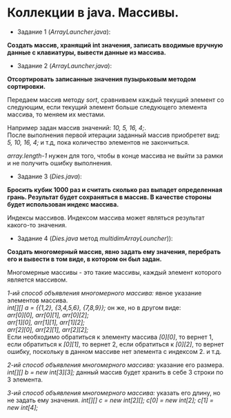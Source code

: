 # Коллекции в java. Массивы.
* Задание 1 (*ArrayLauncher.java*):
   
**Создать массив, хранящий int значения, 
записать вводимые вручную данные с клавиатуры, 
вывести данные из массива.**<br>
* Задание 2 (*ArrayLauncher.java*):

**Отсортировать записанные значения пузырьковым методом сортировки.**<br>

Передаем массив методу *sort*,
сравниваем каждый текущий элемент со следующим, если текущий элемент больше следующего элемента массива,
то меняем их местами. 

Например задан массив значений: *10, 5, 16, 4;*.<br>
После выполнения первой итерации заданный массив приобретет вид: *5, 10, 16, 4;* и т.д, пока количество элементов не закончиться. 

*array.length-1* нужен для того, чтобы в конце массива не
выйти за рамки и не получить ошибку выполнения.


* Задание 3 (*Dies.java*):

**Бросить кубик 1000 раз и считать сколько раз выпадет определенная грань.
Результат будет сохраняться в массив. В качестве стороны будет использован индекс массива.**

Индексы массивов. Индексом массива может являться результат какого-то значения.<br>
* Задание 4 (*Dies.java* метод *multidimArrayLouncher*)):

**Создать многомерный массив,
явно задать ему значения,
перебрать его и вывести в том виде, 
в котором он был задан.**


Многомерные массивы - это такие массивы, каждый элемент которого является массивом.<br>

*1-ий способ объявления многомерного массива:* явное указание элементов массива.<br>
*int[][] a = {{1,2}, {3,4,5,6}, {7,8,9}};* он же, но в другом виде:<br>
*arr[0][0], arr[0][1], arr[0][2];*<br>
*arr[1][0], arr[1][1], arr[1][2];*<br>
*arr[2][0], arr[2][1], arr[2][2];*<br>
Если необходимо обратиться к элементу массива *[0][0]*, то вернет 1,
если обратиться к *[0][1]*, то вернет 2,
если обратиться к *[0][2]*, то вернет ошибку, поскольку в данном массиве нет элемента с индексом 2.
и т.д.<br>

*2-ий способ объявления многомерного массива:* указание его размера.
*int[][] b = new int[3][3];*
данный массив будет хранить в себе 3 строки по 3 элемента.

*3-ий способ объявления многомерного массива:* указать его длину, но не задать ему значения.
*int[][] c = new int[2][];*
*c[0] = new int[2];*
*c[1] = new int[4];*<br>

